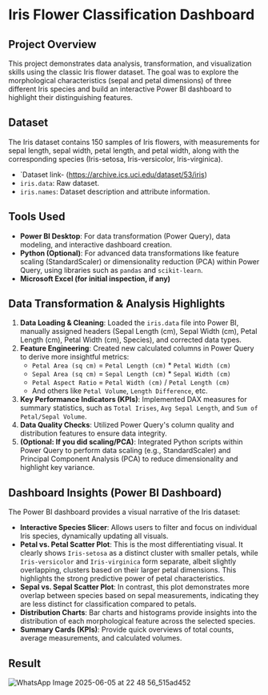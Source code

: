 # Iris Flower Classification Dashboard

## Project Overview

This project demonstrates data analysis, transformation, and visualization skills using the classic Iris flower dataset. The goal was to explore the morphological characteristics (sepal and petal dimensions) of three different Iris species and build an interactive Power BI dashboard to highlight their distinguishing features.

## Dataset

The Iris dataset contains 150 samples of Iris flowers, with measurements for sepal length, sepal width, petal length, and petal width, along with the corresponding species (Iris-setosa, Iris-versicolor, Iris-virginica).
- `Dataset link- (https://archive.ics.uci.edu/dataset/53/iris)
- `iris.data`: Raw dataset. 
- `iris.names`: Dataset description and attribute information.

## Tools Used

* **Power BI Desktop**: For data transformation (Power Query), data modeling, and interactive dashboard creation.
* **Python (Optional)**: For advanced data transformations like feature scaling (StandardScaler) or dimensionality reduction (PCA) within Power Query, using libraries such as `pandas` and `scikit-learn`.
* **Microsoft Excel (for initial inspection, if any)**

## Data Transformation & Analysis Highlights

1.  **Data Loading & Cleaning**: Loaded the `iris.data` file into Power BI, manually assigned headers (Sepal Length (cm), Sepal Width (cm), Petal Length (cm), Petal Width (cm), Species), and corrected data types.
2.  **Feature Engineering**: Created new calculated columns in Power Query to derive more insightful metrics:
    * `Petal Area (sq cm)` = `Petal Length (cm)` * `Petal Width (cm)`
    * `Sepal Area (sq cm)` = `Sepal Length (cm)` * `Sepal Width (cm)`
    * `Petal Aspect Ratio` = `Petal Width (cm)` / `Petal Length (cm)`
    * And others like `Petal Volume`, `Length Difference`, etc.
3.  **Key Performance Indicators (KPIs)**: Implemented DAX measures for summary statistics, such as `Total Irises`, `Avg Sepal Length`, and `Sum of Petal/Sepal Volume`.
4.  **Data Quality Checks**: Utilized Power Query's column quality and distribution features to ensure data integrity.
5.  **(Optional: If you did scaling/PCA)**: Integrated Python scripts within Power Query to perform data scaling (e.g., StandardScaler) and Principal Component Analysis (PCA) to reduce dimensionality and highlight key variance.

## Dashboard Insights (Power BI Dashboard)

The Power BI dashboard provides a visual narrative of the Iris dataset:

* **Interactive Species Slicer**: Allows users to filter and focus on individual Iris species, dynamically updating all visuals.
* **Petal vs. Petal Scatter Plot**: This is the most differentiating visual. It clearly shows `Iris-setosa` as a distinct cluster with smaller petals, while `Iris-versicolor` and `Iris-virginica` form separate, albeit slightly overlapping, clusters based on their larger petal dimensions. This highlights the strong predictive power of petal characteristics.
* **Sepal vs. Sepal Scatter Plot**: In contrast, this plot demonstrates more overlap between species based on sepal measurements, indicating they are less distinct for classification compared to petals.
* **Distribution Charts**: Bar charts and histograms provide insights into the distribution of each morphological feature across the selected species.
* **Summary Cards (KPIs)**: Provide quick overviews of total counts, average measurements, and calculated volumes.
  
## Result

![WhatsApp Image 2025-06-05 at 22 48 56_515ad452](https://github.com/user-attachments/assets/045d3ff5-822a-4a55-904d-0e1f912cdeac)

